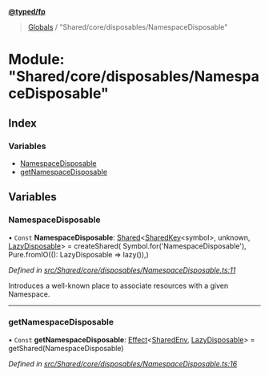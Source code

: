 **[@typed/fp](../README.md)**

> [Globals](../globals.md) / "Shared/core/disposables/NamespaceDisposable"

# Module: "Shared/core/disposables/NamespaceDisposable"

## Index

### Variables

* [NamespaceDisposable](_shared_core_disposables_namespacedisposable_.md#namespacedisposable)
* [getNamespaceDisposable](_shared_core_disposables_namespacedisposable_.md#getnamespacedisposable)

## Variables

### NamespaceDisposable

• `Const` **NamespaceDisposable**: [Shared](_shared_core_model_shared_.shared.md)\<[SharedKey](_shared_core_model_sharedkey_.sharedkey.md)\<symbol>, unknown, [LazyDisposable](../interfaces/_disposable_exports_.lazydisposable.md)> = createShared( Symbol.for('NamespaceDisposable'), Pure.fromIO((): LazyDisposable => lazy()),)

*Defined in [src/Shared/core/disposables/NamespaceDisposable.ts:11](https://github.com/TylorS/typed-fp/blob/6ccb290/src/Shared/core/disposables/NamespaceDisposable.ts#L11)*

Introduces a well-known place to associate resources with a given
Namespace.

___

### getNamespaceDisposable

• `Const` **getNamespaceDisposable**: [Effect](_effect_effect_.effect.md)\<[SharedEnv](../interfaces/_shared_core_services_sharedenv_.sharedenv.md), [LazyDisposable](../interfaces/_disposable_exports_.lazydisposable.md)> = getShared(NamespaceDisposable)

*Defined in [src/Shared/core/disposables/NamespaceDisposable.ts:16](https://github.com/TylorS/typed-fp/blob/6ccb290/src/Shared/core/disposables/NamespaceDisposable.ts#L16)*
